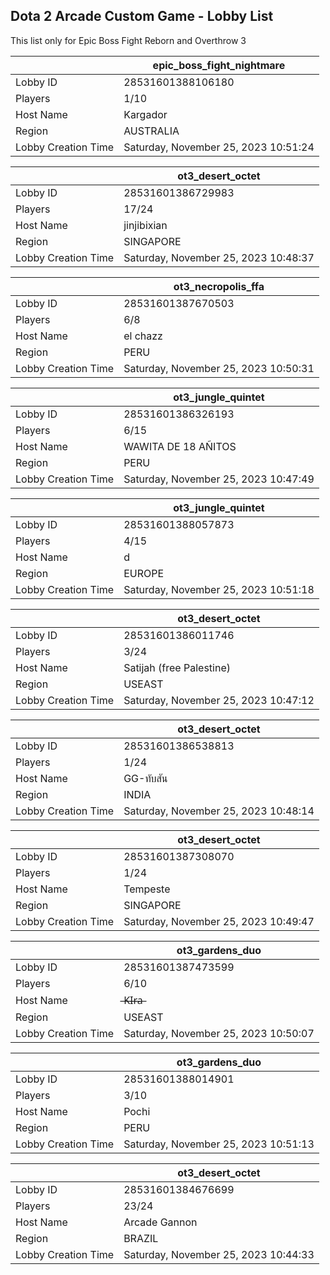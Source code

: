 ## Dota 2 Arcade Custom Game - Lobby List

This list only for Epic Boss Fight Reborn and Overthrow 3

|  | epic_boss_fight_nightmare |
| ------ | ------ |
| Lobby ID | 28531601388106180 |
| Players | 1/10 |
| Host Name | Kargador |
| Region | AUSTRALIA |
| Lobby Creation Time | Saturday, November 25, 2023 10:51:24 |


|  | ot3_desert_octet |
| ------ | ------ |
| Lobby ID | 28531601386729983 |
| Players | 17/24 |
| Host Name | jinjibixian |
| Region | SINGAPORE |
| Lobby Creation Time | Saturday, November 25, 2023 10:48:37 |


|  | ot3_necropolis_ffa |
| ------ | ------ |
| Lobby ID | 28531601387670503 |
| Players | 6/8 |
| Host Name | el chazz |
| Region | PERU |
| Lobby Creation Time | Saturday, November 25, 2023 10:50:31 |


|  | ot3_jungle_quintet |
| ------ | ------ |
| Lobby ID | 28531601386326193 |
| Players | 6/15 |
| Host Name | WAWITA DE 18 AÑITOS |
| Region | PERU |
| Lobby Creation Time | Saturday, November 25, 2023 10:47:49 |


|  | ot3_jungle_quintet |
| ------ | ------ |
| Lobby ID | 28531601388057873 |
| Players | 4/15 |
| Host Name | d |
| Region | EUROPE |
| Lobby Creation Time | Saturday, November 25, 2023 10:51:18 |


|  | ot3_desert_octet |
| ------ | ------ |
| Lobby ID | 28531601386011746 |
| Players | 3/24 |
| Host Name | Satijah (free Palestine) |
| Region | USEAST |
| Lobby Creation Time | Saturday, November 25, 2023 10:47:12 |


|  | ot3_desert_octet |
| ------ | ------ |
| Lobby ID | 28531601386538813 |
| Players | 1/24 |
| Host Name | GG-ทับสัน |
| Region | INDIA |
| Lobby Creation Time | Saturday, November 25, 2023 10:48:14 |


|  | ot3_desert_octet |
| ------ | ------ |
| Lobby ID | 28531601387308070 |
| Players | 1/24 |
| Host Name | Tempeste |
| Region | SINGAPORE |
| Lobby Creation Time | Saturday, November 25, 2023 10:49:47 |


|  | ot3_gardens_duo |
| ------ | ------ |
| Lobby ID | 28531601387473599 |
| Players | 6/10 |
| Host Name | ̶K̶I̶r̶a̶ |
| Region | USEAST |
| Lobby Creation Time | Saturday, November 25, 2023 10:50:07 |


|  | ot3_gardens_duo |
| ------ | ------ |
| Lobby ID | 28531601388014901 |
| Players | 3/10 |
| Host Name | Pochi |
| Region | PERU |
| Lobby Creation Time | Saturday, November 25, 2023 10:51:13 |


|  | ot3_desert_octet |
| ------ | ------ |
| Lobby ID | 28531601384676699 |
| Players | 23/24 |
| Host Name | Arcade Gannon |
| Region | BRAZIL |
| Lobby Creation Time | Saturday, November 25, 2023 10:44:33 |


